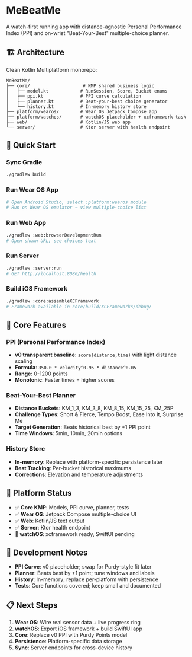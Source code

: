 # MeBeatMe

A watch-first running app with distance-agnostic Personal Performance Index (PPI) and on-wrist "Beat-Your-Best" multiple-choice planner.

## 🏗️ Architecture

Clean Kotlin Multiplatform monorepo:

```
MeBeatMe/
├── core/                    # KMP shared business logic
│   ├── model.kt            # RunSession, Score, Bucket enums
│   ├── ppi.kt              # PPI curve calculation
│   ├── planner.kt          # Beat-your-best choice generator
│   └── history.kt          # In-memory history store
├── platform/wearos/        # Wear OS Jetpack Compose app
├── platform/watchos/       # watchOS placeholder + xcframework task
├── web/                    # Kotlin/JS web app
└── server/                 # Ktor server with health endpoint
```

## 🚀 Quick Start

### Sync Gradle
```bash
./gradlew build
```

### Run Wear OS App
```bash
# Open Android Studio, select :platform:wearos module
# Run on Wear OS emulator → view multiple-choice list
```

### Run Web App
```bash
./gradlew :web:browserDevelopmentRun
# Open shown URL; see choices text
```

### Run Server
```bash
./gradlew :server:run
# GET http://localhost:8080/health
```

### Build iOS Framework
```bash
./gradlew :core:assembleXCFramework
# Framework available in core/build/XCFrameworks/debug/
```

## 🧮 Core Features

### PPI (Personal Performance Index)
- **v0 transparent baseline**: `score(distance,time)` with light distance scaling
- **Formula**: `350.0 * velocity^0.95 * distance^0.05`
- **Range**: 0-1200 points
- **Monotonic**: Faster times = higher scores

### Beat-Your-Best Planner
- **Distance Buckets**: KM_1_3, KM_3_8, KM_8_15, KM_15_25, KM_25P
- **Challenge Types**: Short & Fierce, Tempo Boost, Ease Into It, Surprise Me
- **Target Generation**: Beats historical best by +1 PPI point
- **Time Windows**: 5min, 10min, 20min options

### History Store
- **In-memory**: Replace with platform-specific persistence later
- **Best Tracking**: Per-bucket historical maximums
- **Corrections**: Elevation and temperature adjustments

## 📱 Platform Status

- ✅ **Core KMP**: Models, PPI curve, planner, tests
- ✅ **Wear OS**: Jetpack Compose multiple-choice UI
- ✅ **Web**: Kotlin/JS text output
- ✅ **Server**: Ktor health endpoint
- 🚧 **watchOS**: xcframework ready, SwiftUI pending

## 🔧 Development Notes

- **PPI Curve**: v0 placeholder; swap for Purdy-style fit later
- **Planner**: Beats best by +1 point; tune windows and labels
- **History**: In-memory; replace per-platform with persistence
- **Tests**: Core functions covered; keep small and documented

## 📋 Next Steps

1. **Wear OS**: Wire real sensor data + live progress ring
2. **watchOS**: Export iOS framework + build SwiftUI app
3. **Core**: Replace v0 PPI with Purdy Points model
4. **Persistence**: Platform-specific data storage
5. **Sync**: Server endpoints for cross-device history 
